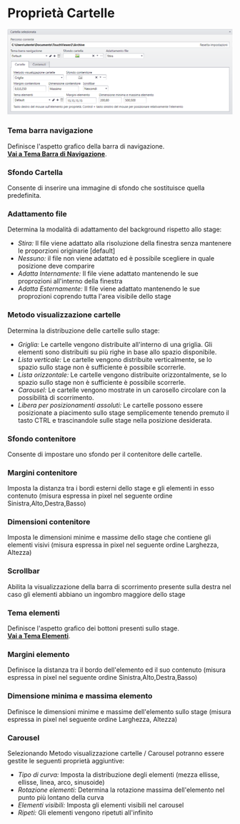 # Proprietà Cartelle
![](/img/folder_properties.png)

### Tema barra navigazione
Definisce l'aspetto grafico della barra di navigazione.
<br>[__Vai a Tema Barra di Navigazione__](/it/2.17/media-manager/themes/theme-navigationbar.md).

### Sfondo Cartella
Consente di inserire una immagine di sfondo che sostituisce quella predefinita.

### Adattamento file
Determina la modalità di adattamento del background rispetto allo stage:

  - _Stira:_ Il file viene adattato alla risoluzione della finestra senza mantenere le proporzioni originarie [default]<br>
  - _Nessuno:_ il file non viene adattato ed è possibile scegliere in quale posizione deve comparire<br>
  - _Adatta Internamente:_ Il file viene adattato mantenendo le sue proprozioni all'interno della finestra<br>
  - _Adatta Esternamente:_ Il file viene adattato mantenendo le sue proprozioni coprendo tutta l'area visibile dello stage

### Metodo visualizzazione cartelle
Determina la distribuzione delle cartelle sullo stage:

  - _Griglia:_ Le cartelle vengono distribuite all'interno di una griglia. Gli elementi sono distribuiti su più righe in base allo spazio disponibile.
  - _Lista verticale:_ Le cartelle vengono distribuite verticalmente, se lo spazio sullo stage non è sufficiente è possibile scorrerle.
  - _Lista orizzontale:_ Le cartelle vengono distribuite orizzontalmente, se lo spazio sullo stage non è sufficiente è possibile scorrerle.
  - _Carousel:_ Le cartelle vengono mostrate in un carosello circolare con la possibilità di scorrimento.
  - _Libera per posizionamenti assoluti:_ Le cartelle possono essere posizionate a piacimento sullo stage semplicemente tenendo premuto il tasto CTRL e trascinandole sulle stage nella posizione desiderata.

### Sfondo contenitore
Consente di impostare uno sfondo per il contenitore delle cartelle.

### Margini contenitore
Imposta la distanza tra i bordi esterni dello stage e gli elementi in esso contenuto (misura espressa in pixel nel seguente ordine Sinistra,Alto,Destra,Basso)

### Dimensioni contenitore
Imposta le dimensioni minime e massime dello stage che contiene gli elementi visivi (misura espressa in pixel nel seguente ordine Larghezza, Altezza)

### Scrollbar
Abilita la visualizzazione della barra di scorrimento presente sulla destra nel caso gli elementi abbiano un ingombro maggiore dello stage

### Tema elementi
Definisce l'aspetto grafico dei bottoni presenti sullo stage.
<br>[__Vai a Tema Elementi__](/it/2.17/media-manager/themes/theme-element.md).

### Margini elemento
Definisce la distanza tra il bordo dell'elemento  ed il suo contenuto (misura espressa in pixel nel seguente ordine Sinistra,Alto,Destra,Basso)

### Dimensione minima e massima elemento
Definisce le dimensioni minime e massime dell'elemento sullo stage (misura espressa in pixel nel seguente ordine Larghezza, Altezza)

### Carousel
Selezionando Metodo visualizzazione cartelle / Carousel potranno essere gestite le seguenti proprietà aggiuntive:

* _Tipo di curva:_ Imposta la distribuzione degli elementi (mezza ellisse, ellisse, linea, arco, sinusoide)
* _Rotazione elementi:_ Determina la rotazione massima dell'elemento nel punto più lontano della curva
* _Elementi visibili:_ Imposta gli elementi visibili nel carousel 
* _Ripeti:_ Gli elementi vengono ripetuti all'infinito
